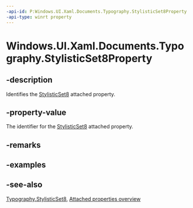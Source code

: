 ```yaml
---
-api-id: P:Windows.UI.Xaml.Documents.Typography.StylisticSet8Property
-api-type: winrt property
---
```


<!-- Property syntax
public Windows.UI.Xaml.DependencyProperty StylisticSet8Property { get; }
-->

# Windows.UI.Xaml.Documents.Typography.StylisticSet8Property

## -description
Identifies the [StylisticSet8](typography_stylisticset8.md) attached property.



## -property-value
The identifier for the [StylisticSet8](typography_stylisticset8.md) attached property.

## -remarks

## -examples

## -see-also

[Typography.StylisticSet8](typography_stylisticset8.md), [Attached properties overview](/windows/uwp/xaml-platform/attached-properties-overview)
